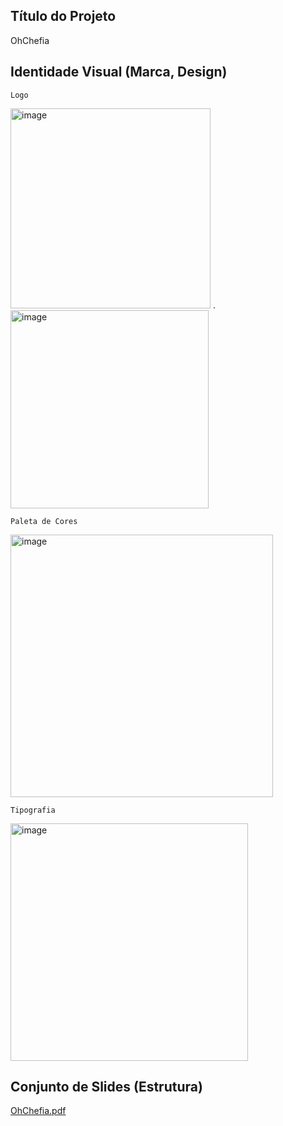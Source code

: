 ## Título do Projeto

OhChefia

## Identidade Visual (Marca, Design)

`Logo`

<img width="320" alt="image" src="https://github.com/ICEI-PUC-Minas-PMV-ADS/pmv-ads-2023-1-e3-proj-mov-t7-grupo4-orderapp/assets/60409021/25bb0e68-fe42-4176-9e75-4971cefa4c6b"> . <img width="317" alt="image" src="https://github.com/ICEI-PUC-Minas-PMV-ADS/pmv-ads-2023-1-e3-proj-mov-t7-grupo4-orderapp/assets/60409021/574b1c4c-953c-40cb-9058-8e23b781045e">


`Paleta de Cores`

<img width="420" alt="image" src="https://github.com/ICEI-PUC-Minas-PMV-ADS/pmv-ads-2023-1-e3-proj-mov-t7-grupo4-orderapp/assets/60409021/2076f818-b48c-48c6-8b51-9c3895310125">


`Tipografia`

<img width="380" alt="image" src="https://github.com/ICEI-PUC-Minas-PMV-ADS/pmv-ads-2023-1-e3-proj-mov-t7-grupo4-orderapp/assets/60409021/9125e09a-5a3c-4e09-adf5-812c0f97e907">


## Conjunto de Slides (Estrutura)

[OhChefia.pdf](https://github.com/ICEI-PUC-Minas-PMV-ADS/pmv-ads-2023-1-e3-proj-mov-t7-grupo4-orderapp/files/11843370/OhChefia.pdf)
